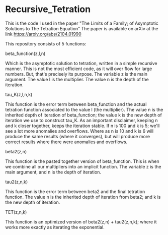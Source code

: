 # Recursive_Tetration
This is the code I used in the paper "The Limits of a Family; of Asymptotic Solutions to The Tetration Equation"
The paper is available on arXiv at the link https://arxiv.org/abs/2104.01990

This repository consists of 5 functions:

beta_function(z,l,n)

Which is the asymptotic solution to tetration, written in a simple recursive manner. This is not the most efficient code, as it will over flow for large numbers. But, that's precisely its purpose. The variable z is the main argument. The value l is the multiplier. The value n is the depth of the iteration.

tau_K(z,l,n,k)

This function is the error term between beta_function and the actual tetration function associated to the value l (the multiplier). The value n is the inherited depth of iteration of beta_function; the value k is the new depth of iteration we use to construct tau_K.  As an important disclaimer, keeping n and k closer together, keeps the iteration stable. If n is 100 and k is 5; we'll see a lot more anomalies and overflows. Where as n is 10 and k is 6 will produce the same results (where it converges), but will produce more correct results where there were anomalies and overflows.

beta2(z,n)

This function is the pasted together version of beta_function. This is when we combine all our multipliers into an implicit function. The variable z is the main argument, and n is the depth of iteration.

tau2(z,n,k)

This function is the error term between beta2 and the final tetration function. The value n is the inherited depth of iteration from beta2; and k is the new depth of iteration.

TET(z,n,k)

This function is an optimized version of beta2(z,n) + tau2(z,n,k); where it works more exactly as iterating the exponential.
